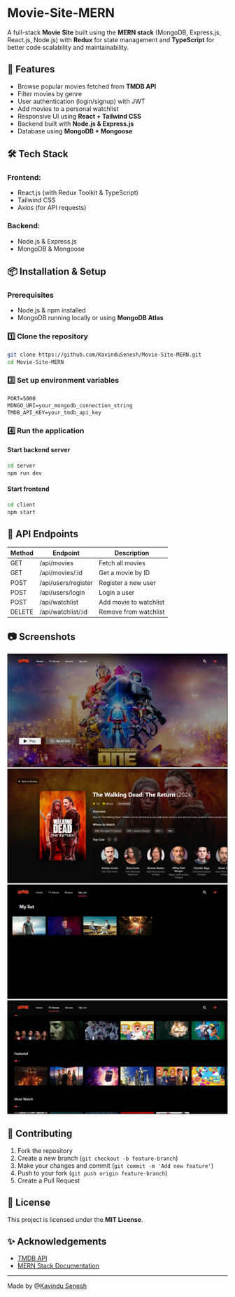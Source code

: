 # Movie-Site-MERN
 
A full-stack **Movie Site** built using the **MERN stack** (MongoDB, Express.js, React.js, Node.js) with **Redux** for state management and **TypeScript** for better code scalability and maintainability.

## 🚀 Features
- Browse popular movies fetched from **TMDB API**
- Filter movies by genre
- User authentication (login/signup) with JWT
- Add movies to a personal watchlist
- Responsive UI using **React + Tailwind CSS**
- Backend built with **Node.js & Express.js**
- Database using **MongoDB + Mongoose**

## 🛠️ Tech Stack
### Frontend:
- React.js (with Redux Toolkit & TypeScript)
- Tailwind CSS
- Axios (for API requests)

### Backend:
- Node.js & Express.js
- MongoDB & Mongoose

## 📦 Installation & Setup
### Prerequisites
- Node.js & npm installed
- MongoDB running locally or using **MongoDB Atlas**

### 1️⃣ Clone the repository
```bash
git clone https://github.com/KavinduSenesh/Movie-Site-MERN.git
cd Movie-Site-MERN
```

### 3️⃣ Set up environment variables

```
PORT=5000
MONGO_URI=your_mongodb_connection_string
TMDB_API_KEY=your_tmdb_api_key
```

### 4️⃣ Run the application
#### Start backend server
```bash
cd server
npm run dev
```
#### Start frontend
```bash
cd client
npm start
```

## 📌 API Endpoints
| Method | Endpoint              | Description           |
|--------|----------------------|----------------------|
| GET    | /api/movies          | Fetch all movies     |
| GET    | /api/movies/:id      | Get a movie by ID    |
| POST   | /api/users/register  | Register a new user  |
| POST   | /api/users/login     | Login a user         |
| POST   | /api/watchlist       | Add movie to watchlist |
| DELETE | /api/watchlist/:id   | Remove from watchlist |

## 📷 Screenshots
![Homepage](screenshots/home.png)
![Movie Details](screenshots/movieinfo.png)
![Bookmark list](screenshots/mylist.png)
![Pages](screenshots/page.png)

## 🤝 Contributing
1. Fork the repository
2. Create a new branch (`git checkout -b feature-branch`)
3. Make your changes and commit (`git commit -m 'Add new feature'`)
4. Push to your fork (`git push origin feature-branch`)
5. Create a Pull Request

## 📜 License
This project is licensed under the **MIT License**.

## ✨ Acknowledgements
- [TMDB API](https://www.themoviedb.org/)
- [MERN Stack Documentation](https://www.mongodb.com/mern-stack)

---
Made by @[Kavindu Senesh](https://github.com/KavinduSenesh)

